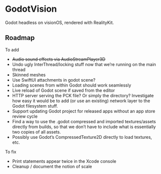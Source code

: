 # GodotVision

Godot headless on visionOS, rendered with RealityKit. 

## Roadmap

To add

* ~~Audio sound effects via AudioStreamPlayer3D~~
* Undo ugly InterThread/locking stuff now that we’re running on the main thread
* Skinned meshes
* Use SwiftUI attachments in godot scene?
* Loading scenes from within Godot should work seamlessly
* Live reload of Godot scene if saved from the editor
* HTTP server serving the PCK file? Or simply the directory? Investigate how easy it would be to add (or use an existing) network layer to the Godot filesystem stuff.
* Support updating Godot project for released apps without an app store review cycle
* Find a way to use the .godot compressed and imported textures/assets directly from builds, so that we don’t have to include what is essentially two copies of all assets.
* Possibly use Godot’s CompressedTexture2D directly to load textures, etc.

To fix

* Print statements appear twice in the Xcode console
* Cleanup / document the notion of scale
